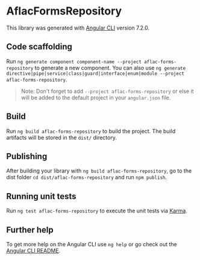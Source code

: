 # AflacFormsRepository

This library was generated with [Angular CLI](https://github.com/angular/angular-cli) version 7.2.0.

## Code scaffolding

Run `ng generate component component-name --project aflac-forms-repository` to generate a new component. You can also use `ng generate directive|pipe|service|class|guard|interface|enum|module --project aflac-forms-repository`.

> Note: Don't forget to add `--project aflac-forms-repository` or else it will be added to the default project in your `angular.json` file.

## Build

Run `ng build aflac-forms-repository` to build the project. The build artifacts will be stored in the `dist/` directory.

## Publishing

After building your library with `ng build aflac-forms-repository`, go to the dist folder `cd dist/aflac-forms-repository` and run `npm publish`.

## Running unit tests

Run `ng test aflac-forms-repository` to execute the unit tests via [Karma](https://karma-runner.github.io).

## Further help

To get more help on the Angular CLI use `ng help` or go check out the [Angular CLI README](https://github.com/angular/angular-cli/blob/master/README.md).
